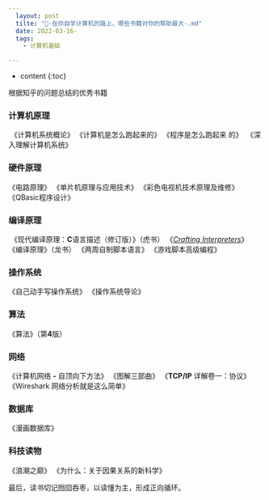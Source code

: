 ```yaml
---
  layout: post
  tilte: "📖-在你自学计算机的路上，哪些书籍对你的帮助最大-.md"
  date: 2022-03-16-
  tags: 
    - 计算机基础

---
```



* content
{:toc}



根据知乎的问题总结的优秀书籍
### 计算机原理
 《计算机系统概论》
《计算机是怎么跑起来的》
《程序是怎么跑起来 的》
 《深入理解计算机系统》

### 硬件原理
《电路原理》
《单片机原理与应用技术》
《彩色电视机技术原理及维修》
《QBasic程序设计》

### 编译原理

 《现代编译原理：**C**语言描述（修订版）》（虎书）
《[*Crafting Interpreters*](https://link.zhihu.com/?target=https%3A//craftinginterpreters.com/contents.html)》
《编译原理》（龙书）
《两周自制脚本语言》
《游戏脚本高级编程》
### 操作系统
《自己动手写操作系统》
《操作系统导论》
### 算法
《算法》（第**4**版）
### 网络
《计算机网络 **-** 自顶向下方法》
《图解三部曲》
《**TCP/IP** 详解卷一：协议》
《Wireshark 网络分析就是这么简单》

### 数据库

《漫画数据库》

### 科技读物

《浪潮之巅》
《为什么：关于因果关系的新科学》

最后，读书切记囫囵吞枣，以读懂为主，形成正向循环。
